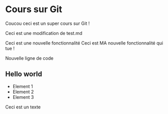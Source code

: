 # Cours sur Git

Coucou ceci est un super cours sur Git !

Ceci est une modification de test.md

Ceci est une nouvelle fonctionnalité
Ceci est MA nouvelle fonctionnalité qui tue !

Nouvelle ligne de code

## Hello world

* Element 1
* Element 2
* Element 3

Ceci est un texte
